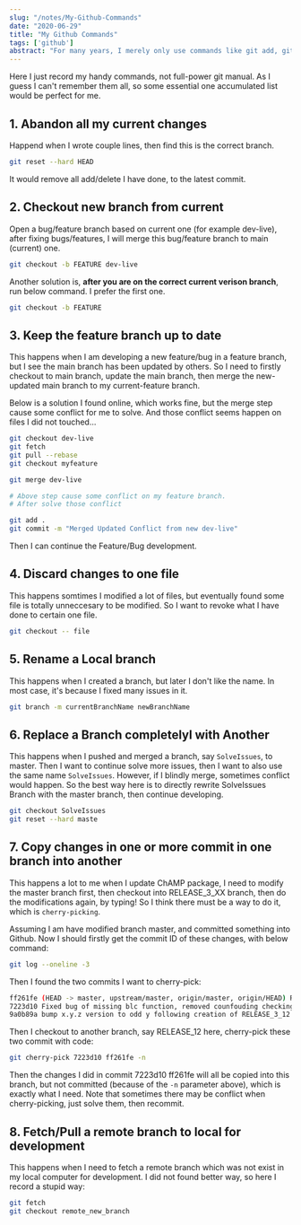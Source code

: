 ```yaml
---
slug: "/notes/My-Github-Commands"
date: "2020-06-29"
title: "My Github Commands"
tags: ['github']
abstract: "For many years, I merely only use commands like git add, git commit, git push .etc. Now I am colaborating with more and more professional people on Github. So I want to record a bit my commands learned here. It's not systemic, but maybe a quick cheatsheet."
---
```


Here I just record my handy commands, not full-power git manual. As I guess I can't remember them all, so some essential one accumulated list would be perfect for me.


## 1. Abandon all my current changes
Happend when I wrote couple lines, then find this is the correct branch.

```bash
git reset --hard HEAD
```

It would remove all add/delete I have done, to the latest commit.

## 2. Checkout new branch from current
Open a bug/feature branch based on current one (for example dev-live), after fixing bugs/features, I will merge this bug/feature branch to main (current) one.

```bash
git checkout -b FEATURE dev-live
```

Another solution is, **after you are on the correct current verison branch**, run below command. I prefer the first one.

```bash
git checkout -b FEATURE
```

## 3. Keep the feature branch up to date

This happens when I am developing a new feature/bug in a feature branch, but I see the main branch has been updated by others. So I need to firstly checkout to main branch, update the main branch, then merge the new-updated main branch to my current-feature branch.


Below is a solution I found online, which works fine, but the merge step cause some conflict for me to solve. And those conflict seems happen on files I did not touched...

```bash
git checkout dev-live
git fetch
git pull --rebase
git checkout myfeature

git merge dev-live 

# Above step cause some conflict on my feature branch.
# After solve those conflict

git add .
git commit -m "Merged Updated Conflict from new dev-live"
```

Then I can continue the Feature/Bug development.

## 4. Discard changes to one file

This happens somtimes I modified a lot of files, but eventually found some file is totally unneccesary to be modified. So I want to revoke what I have done to certain one file.

```bash
git checkout -- file
```

## 5. Rename a Local branch

This happens when I created a branch, but later I don't like the name. In most case, it's because I fixed many issues in it.

```bash
git branch -m currentBranchName newBranchName
```

## 6. Replace a Branch completelyl with Another

This happens when I pushed and merged a branch, say `SolveIssues`, to master. Then I want to continue solve more issues, then I want to also use the same name `SolveIssues`. However, if I blindly merge, sometimes conflict would happen. So the best way here is to directly rewrite SolveIssues Branch with the master branch, then continue developing.

```bash
git checkout SolveIssues
git reset --hard maste
```

## 7. Copy changes in one or more commit in one branch into another

This happens a lot to me when I update ChAMP package, I need to modify the master branch first, then checkout into RELEASE_3_XX branch, then do the modifications again, by typing! So I think there must be a way to do it, which is `cherry-picking`.

Assuming I am have modified branch master, and committed something into Github. Now I should firstly get the commit ID of these changes, with below command:
```bash
git log --oneline -3
```
Then I found the two commits I want to cherry-pick:

```bash
ff261fe (HEAD -> master, upstream/master, origin/master, origin/HEAD) Removed Valid Checking in champ.runCombat(), Combat now take factors with even one sample.
7223d10 Fixed bug of missing blc function, removed counfouding checking in champ.runCombat.R
9a0b89a bump x.y.z version to odd y following creation of RELEASE_3_12 branch
```

Then I checkout to another branch, say RELEASE_12 here, cherry-pick these two commit with code:

```bash
git cherry-pick 7223d10 ff261fe -n
```

Then the changes I did in commit 7223d10 ff261fe will all be copied into this branch, but not committed (because of the `-n` parameter above), which is exactly what I need. Note that sometimes there may be conflict when cherry-picking, just solve them, then recommit.

## 8. Fetch/Pull a remote branch to local for development

This happens when I need to fetch a remote branch which was not exist in my local computer for development. I did not found better way, so here I record a stupid way:

```bash
git fetch
git checkout remote_new_branch
```